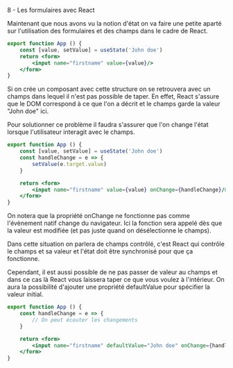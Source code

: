 8 - Les formulaires avec React

Maintenant que nous avons vu la notion d'état on va faire une petite aparté sur l'utilisation des formulaires et des champs dans le cadre de React.

```jsx
export function App () {
    const [value, setValue] = useState('John doe')
    return <form>
        <input name="firstname" value={value}/>
    </form>
}
```

Si on crée un composant avec cette structure on se retrouvera avec un champs dans lequel il n'est pas possible de taper. En effet, React s'assure que le DOM correspond à ce que l'on a décrit et le champs garde la valeur "John doe" ici.

Pour solutionner ce problème il faudra s'assurer que l'on change l'état lorsque l'utilisateur interagit avec le champs.

```jsx
export function App () {
    const [value, setValue] = useState('John doe')
    const handleChange = e => {
        setValue(e.target.value)
    }

    return <form>
        <input name="firstname" value={value} onChange={handleChange}/>
    </form>
}
```

On notera que la propriété onChange ne fonctionne pas comme l'évènement natif change du navigateur. Ici la fonction sera appelé dès que la valeur est modifiée (et pas juste quand on désélectionne le champs).

Dans cette situation on parlera de champs contrôlé, c'est React qui contrôle le champs et sa valeur et l'état doit être synchronisé pour que ça fonctionne.

Cependant, il est aussi possible de ne pas passer de valeur au champs et dans ce cas là React vous laissera taper ce que vous voulez à l'intérieur. On aura la possibilité d'ajouter une propriété defaultValue pour spécifier la valeur initial.

```jsx
export function App () {
    const handleChange = e => {
        // On peut écouter les changements
    }

    return <form>
        <input name="firstname" defaultValue="John doe" onChange={handleChange}/>
    </form>
}
```